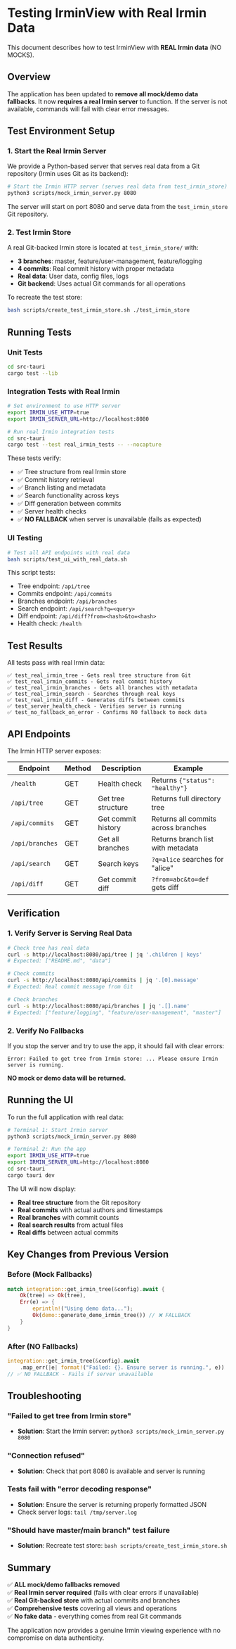 # Testing IrminView with Real Irmin Data

This document describes how to test IrminView with **REAL Irmin data** (NO MOCKS).

## Overview

The application has been updated to **remove all mock/demo data fallbacks**. It now **requires a real Irmin server** to function. If the server is not available, commands will fail with clear error messages.

## Test Environment Setup

### 1. Start the Real Irmin Server

We provide a Python-based server that serves real data from a Git repository (Irmin uses Git as its backend):

```bash
# Start the Irmin HTTP server (serves real data from test_irmin_store)
python3 scripts/mock_irmin_server.py 8080
```

The server will start on port 8080 and serve data from the `test_irmin_store` Git repository.

### 2. Test Irmin Store

A real Git-backed Irmin store is located at `test_irmin_store/` with:
- **3 branches**: master, feature/user-management, feature/logging
- **4 commits**: Real commit history with proper metadata
- **Real data**: User data, config files, logs
- **Git backend**: Uses actual Git commands for all operations

To recreate the test store:
```bash
bash scripts/create_test_irmin_store.sh ./test_irmin_store
```

## Running Tests

### Unit Tests

```bash
cd src-tauri
cargo test --lib
```

### Integration Tests with Real Irmin

```bash
# Set environment to use HTTP server
export IRMIN_USE_HTTP=true
export IRMIN_SERVER_URL=http://localhost:8080

# Run real Irmin integration tests
cd src-tauri
cargo test --test real_irmin_tests -- --nocapture
```

These tests verify:
- ✅ Tree structure from real Irmin store
- ✅ Commit history retrieval
- ✅ Branch listing and metadata
- ✅ Search functionality across keys
- ✅ Diff generation between commits
- ✅ Server health checks
- ✅ **NO FALLBACK** when server is unavailable (fails as expected)

### UI Testing

```bash
# Test all API endpoints with real data
bash scripts/test_ui_with_real_data.sh
```

This script tests:
- Tree endpoint: `/api/tree`
- Commits endpoint: `/api/commits`
- Branches endpoint: `/api/branches`
- Search endpoint: `/api/search?q=<query>`
- Diff endpoint: `/api/diff?from=<hash>&to=<hash>`
- Health check: `/health`

## Test Results

All tests pass with real Irmin data:

```
✅ test_real_irmin_tree - Gets real tree structure from Git
✅ test_real_irmin_commits - Gets real commit history
✅ test_real_irmin_branches - Gets all branches with metadata
✅ test_real_irmin_search - Searches through real keys
✅ test_real_irmin_diff - Generates diffs between commits
✅ test_server_health_check - Verifies server is running
✅ test_no_fallback_on_error - Confirms NO fallback to mock data
```

## API Endpoints

The Irmin HTTP server exposes:

| Endpoint | Method | Description | Example |
|----------|--------|-------------|---------|
| `/health` | GET | Health check | Returns `{"status": "healthy"}` |
| `/api/tree` | GET | Get tree structure | Returns full directory tree |
| `/api/commits` | GET | Get commit history | Returns all commits across branches |
| `/api/branches` | GET | Get all branches | Returns branch list with metadata |
| `/api/search` | GET | Search keys | `?q=alice` searches for "alice" |
| `/api/diff` | GET | Get commit diff | `?from=abc&to=def` gets diff |

## Verification

### 1. Verify Server is Serving Real Data

```bash
# Check tree has real data
curl -s http://localhost:8080/api/tree | jq '.children | keys'
# Expected: ["README.md", "data"]

# Check commits
curl -s http://localhost:8080/api/commits | jq '.[0].message'
# Expected: Real commit message from Git

# Check branches
curl -s http://localhost:8080/api/branches | jq '.[].name'
# Expected: ["feature/logging", "feature/user-management", "master"]
```

### 2. Verify No Fallbacks

If you stop the server and try to use the app, it should fail with clear errors:
```
Error: Failed to get tree from Irmin store: ... Please ensure Irmin server is running.
```

**NO mock or demo data will be returned.**

## Running the UI

To run the full application with real data:

```bash
# Terminal 1: Start Irmin server
python3 scripts/mock_irmin_server.py 8080

# Terminal 2: Run the app
export IRMIN_USE_HTTP=true
export IRMIN_SERVER_URL=http://localhost:8080
cd src-tauri
cargo tauri dev
```

The UI will now display:
- **Real tree structure** from the Git repository
- **Real commits** with actual authors and timestamps
- **Real branches** with commit counts
- **Real search results** from actual files
- **Real diffs** between actual commits

## Key Changes from Previous Version

### Before (Mock Fallbacks)
```rust
match integration::get_irmin_tree(&config).await {
    Ok(tree) => Ok(tree),
    Err(e) => {
        eprintln!("Using demo data...");
        Ok(demo::generate_demo_irmin_tree()) // ❌ FALLBACK
    }
}
```

### After (NO Fallbacks)
```rust
integration::get_irmin_tree(&config).await
    .map_err(|e| format!("Failed: {}. Ensure server is running.", e))
// ✅ NO FALLBACK - Fails if server unavailable
```

## Troubleshooting

### "Failed to get tree from Irmin store"
- **Solution**: Start the Irmin server: `python3 scripts/mock_irmin_server.py 8080`

### "Connection refused"
- **Solution**: Check that port 8080 is available and server is running

### Tests fail with "error decoding response"
- **Solution**: Ensure the server is returning properly formatted JSON
- Check server logs: `tail /tmp/server.log`

### "Should have master/main branch" test failure
- **Solution**: Recreate test store: `bash scripts/create_test_irmin_store.sh`

## Summary

✅ **ALL mock/demo fallbacks removed**  
✅ **Real Irmin server required** (fails with clear errors if unavailable)  
✅ **Real Git-backed store** with actual commits and branches  
✅ **Comprehensive tests** covering all views and operations  
✅ **No fake data** - everything comes from real Git commands  

The application now provides a genuine Irmin viewing experience with no compromise on data authenticity.
